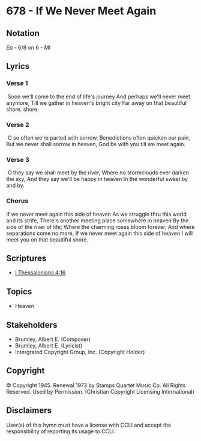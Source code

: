 # 678 - If We Never Meet Again

## Notation

Eb - 6/8 on 6 - MI

## Lyrics

### Verse 1

 Soon we'll come to the end of life's journey And perhaps we'll never meet anymore, Till we gather in heaven's bright city Far away on that beautiful shore. shore. 

### Verse 2

 O so often we're parted with sorrow, Benedictions often quicken our pain, But we never shall sorrow in heaven, God be with you till we meet again.

### Verse 3

 O they say we shall meet by the river, Where no stormclouds ever darken the sky, And they say we'll be happy in heaven In the wonderful sweet by and by.

### Chorus

If we never meet again this side of heaven As we struggle thru this world and its strife, There's another meeting place somewhere in heaven By the side of the river of life; Where the charming roses bloom forever, And where separations come no more, If we never meet again this side of heaven I will meet you on that beautiful shore. 


## Scriptures

- [I Thessalonians 4:16](https://www.biblegateway.com/passage/?search=I%20Thessalonians%204%3A16)

## Topics

- Heaven

## Stakeholders

- Brumley, Albert E. (Composer)
- Brumley, Albert E. (Lyricist)
- Intergrated Copyright Group, Inc. (Copyright Holder)

## Copyright

© Copyright 1945. Renewal 1973 by Stamps Quartet Music Co. All Rights Reserved. Used by Permission.
(Christian Copyright Licensing International)

## Disclaimers

User(s) of this hymn must have a license with CCLI and accept the responsibility of reporting its usage to CCLI.

